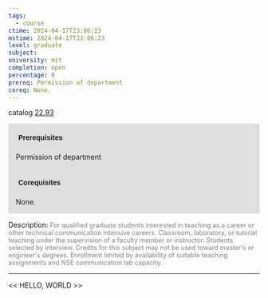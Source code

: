 ```yaml
---
tags:
  - course
ctime: 2024-04-17T23:06:23
mstime: 2024-04-17T23:06:23
level: graduate
subject: 
university: mit
completion: open
percentage: 0
prereq: Permission of department
coreq: None.
---
```


catalog [22.93](http://student.mit.edu/catalog/m22c.html#22.93)

<span style="display: block; padding: 15px; background-color: rgb(100, 100, 100, 0.2);"><font id="m_prereq2780_0" style="display: block; font-family: Arial, sans-serif; font-weight: bold; padding: 5px">Prerequisites</font><br><span id="prereq2780_0">Permission of department</span></span>
<span style="display: block; padding: 15px; background-color: rgb(100, 100, 100, 0.2);"><font id="m_coreq2780_0" style="display: block; font-family: Arial, sans-serif; font-weight: bold; padding: 5px">Corequisites</font><br><span id="coreq2780_0">None.</span></span>

<font style="">Description:</font>
<font style="color: grey; font-size: 0.8rem;">For qualified graduate students interested in teaching as a career or other technical communication intensive careers. Classroom, laboratory, or tutorial teaching under the supervision of a faculty member or instructor. Students selected by interview. Credits for this subject may not be used toward master's or engineer's degrees. Enrollment limited by availability of suitable teaching assignments and NSE communication lab capacity.</font>



---

<< HELLO, WORLD >>
